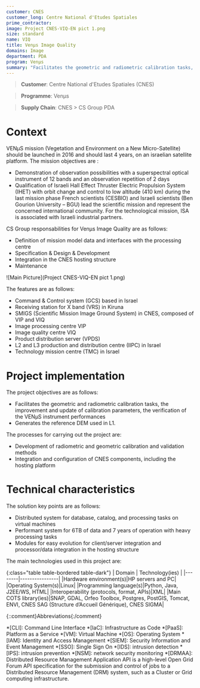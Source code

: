 ```yaml
---
customer: CNES
customer_long: Centre National d'Etudes Spatiales
prime_contractor: 
image: Project CNES-VIQ-EN pict 1.png
size: standard
name: VIQ
title: Venμs Image Quality
domains: Image
department: PDA
program: Venμs
summary: "Facilitates the geometric and radiometric calibration tasks, the improvement and update of calibration parameters, the verification of the VENμS instrument performances. Generates the reference DEM used in L1."
---
```


> __Customer__\: Centre National d'Etudes Spatiales (CNES)

> __Programme__\: Venμs

> __Supply Chain__\: CNES >  CS Group PDA


# Context

VENμS mission (Vegetation and Environment on a New Micro-Satellite) should be launched in 2016 and should last 4 years, on an israelian satellite platform.
The mission objectives are :
* Demonstration of observation possibilities  with a superspectral optical instrument of 12 bands and an observation repetition of 2 days 
* Qualification of Israeli Hall Effect Thruster Electric Propulsion System (IHET) with orbit change and control to low altitude (410 km) during the last mission phase 
French scientists (CESBIO) and Israeli scientists (Ben Gourion University – BGU) lead the scientific mission and represent the concerned international community.
For the technological mission, ISA is associated with Israeli industrial partners.

CS Group responsabilities for Venμs Image Quality are as follows:
* Definition of mission model data and interfaces with the processing centre 
* Specification & Design & Development
* Integration in the CNES hosting structure
* Maintenance

![Main Picture](Project CNES-VIQ-EN pict 1.png)

The features are as follows:
* Command & Control system (GCS) based in Israel
* Receiving station for X band (VRS) in Kiruna
* SMIGS (Scientific Mission Image Ground System) in CNES, composed of VIP and VIQ
* Image processing centre VIP
* Image quality centre VIQ
* Product distribution server (VPDS)
* L2 and L3 production and distribution centre (IIPC) in Israel
* Technology mission centre (TMC) in Israel

# Project implementation

The project objectives are as follows:
* Facilitates the geometric and radiometric calibration tasks, the improvement and update of calibration parameters, the verification of the VENμS instrument performances
* Generates the reference DEM used in L1.

The processes for carrying out the project are:
* Development of radiometric and geometric calibration and validation methods
* Integration and configuration of CNES components, including the hosting platform

# Technical characteristics

The solution key points are as follows:
* Distributed system for database, catalog, and processing tasks on virtual machines
* Performant system for 6TB of data and 7 years of operation with heavy processing tasks
* Modules for easy evolution for client/server integration and processor/data integration in the hosting structure



The main technologies used in this project are:

{:class="table table-bordered table-dark"}
| Domain | Technology(ies) |
|--------|----------------|
|Hardware environment(s)|HP servers and PC|
|Operating System(s)|Linux|
|Programming language(s)|Python, Java, J2EE/WS, HTML|
|Interoperability (protocols, format, APIs)|XML|
|Main COTS library(ies)|SNAP, GDAL, Orfeo Toolbox, Postgres, PostGIS, Tomcat, ENVI, CNES SAG (Structure d’Accueil Générique), CNES SIGMA|



{::comment}Abbreviations{:/comment}

*[CLI]: Command Line Interface
*[IaC]: Infrastructure as Code
*[PaaS]: Platform as a Service
*[VM]: Virtual Machine
*[OS]: Operating System
*[IAM]: Identity and Access Management
*[SIEM]: Security Information and Event Management
*[SSO]: Single Sign On
*[IDS]: intrusion detection
*[IPS]: intrusion prevention
*[NSM]: network security monitoring
*[DRMAA]: Distributed Resource Management Application API is a high-level Open Grid Forum API specification for the submission and control of jobs to a Distributed Resource Management (DRM) system, such as a Cluster or Grid computing infrastructure.
